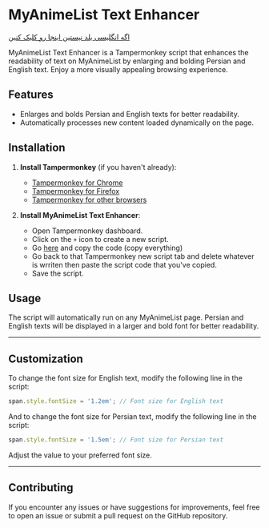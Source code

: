 # MyAnimeList Text Enhancer

[اگه انگلیسی بلد نیستین اینجا رو کلیک کنین](https://github.com/Space-00/MyAnimeList-Text-Enhancer/blob/main/Readme-fa.md)

MyAnimeList Text Enhancer is a Tampermonkey script that enhances the readability of text on MyAnimeList by enlarging and bolding Persian and English text. Enjoy a more visually appealing browsing experience.

## Features

- Enlarges and bolds Persian and English texts for better readability.
- Automatically processes new content loaded dynamically on the page.

## Installation

1. **Install Tampermonkey** (if you haven't already):
   - [Tampermonkey for Chrome](https://chrome.google.com/webstore/detail/dhdgffkkebhmkfjojejmpbldmpobfkfo)
   - [Tampermonkey for Firefox](https://addons.mozilla.org/en-US/firefox/addon/tampermonkey/)
   - [Tampermonkey for other browsers](https://www.tampermonkey.net/)

2. **Install MyAnimeList Text Enhancer**:
   - Open Tampermonkey dashboard.
   - Click on the `+` icon to create a new script.
   - Go [here](https://raw.githubusercontent.com/Space-00/MyAnimeList-Text-Enhancer/main/MyAnimeList%20Text%20Enhancer.js) and copy the code (copy everything)
   - Go back to that Tampermonkey new script tab and delete whatever is wrriten then paste the script code that you've copied.
   - Save the script.

## Usage

The script will automatically run on any MyAnimeList page. Persian and English texts will be displayed in a larger and bold font for better readability.

_________________________________________________________________________________
## Customization

To change the font size for English text, modify the following line in the script:

```javascript
span.style.fontSize = '1.2em'; // Font size for English text
```

And to change the font size for Persian text, modify the following line in the script:

```javascript
span.style.fontSize = '1.5em'; // Font size for Persian text
```

Adjust the value to your preferred font size.
_________________________________________________________________________________


## Contributing

If you encounter any issues or have suggestions for improvements, feel free to open an issue or submit a pull request on the GitHub repository.
